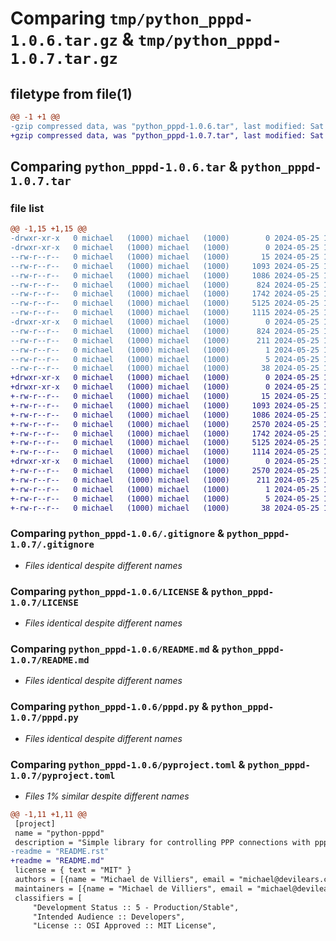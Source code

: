 # Comparing `tmp/python_pppd-1.0.6.tar.gz` & `tmp/python_pppd-1.0.7.tar.gz`

## filetype from file(1)

```diff
@@ -1 +1 @@
-gzip compressed data, was "python_pppd-1.0.6.tar", last modified: Sat May 25 13:45:20 2024, max compression
+gzip compressed data, was "python_pppd-1.0.7.tar", last modified: Sat May 25 13:52:25 2024, max compression
```

## Comparing `python_pppd-1.0.6.tar` & `python_pppd-1.0.7.tar`

### file list

```diff
@@ -1,15 +1,15 @@
-drwxr-xr-x   0 michael   (1000) michael   (1000)        0 2024-05-25 13:45:20.353706 python_pppd-1.0.6/
-drwxr-xr-x   0 michael   (1000) michael   (1000)        0 2024-05-25 13:45:20.353706 python_pppd-1.0.6/.github/
--rw-r--r--   0 michael   (1000) michael   (1000)       15 2024-05-25 13:29:53.000000 python_pppd-1.0.6/.github/FUNDING.yml
--rw-r--r--   0 michael   (1000) michael   (1000)     1093 2024-05-25 13:41:39.000000 python_pppd-1.0.6/.gitignore
--rw-r--r--   0 michael   (1000) michael   (1000)     1086 2024-05-25 13:33:48.000000 python_pppd-1.0.6/LICENSE
--rw-r--r--   0 michael   (1000) michael   (1000)      824 2024-05-25 13:45:20.353706 python_pppd-1.0.6/PKG-INFO
--rw-r--r--   0 michael   (1000) michael   (1000)     1742 2024-05-25 13:38:41.000000 python_pppd-1.0.6/README.md
--rw-r--r--   0 michael   (1000) michael   (1000)     5125 2024-05-25 13:41:14.000000 python_pppd-1.0.6/pppd.py
--rw-r--r--   0 michael   (1000) michael   (1000)     1115 2024-05-25 13:38:45.000000 python_pppd-1.0.6/pyproject.toml
-drwxr-xr-x   0 michael   (1000) michael   (1000)        0 2024-05-25 13:45:20.353706 python_pppd-1.0.6/python_pppd.egg-info/
--rw-r--r--   0 michael   (1000) michael   (1000)      824 2024-05-25 13:45:20.000000 python_pppd-1.0.6/python_pppd.egg-info/PKG-INFO
--rw-r--r--   0 michael   (1000) michael   (1000)      211 2024-05-25 13:45:20.000000 python_pppd-1.0.6/python_pppd.egg-info/SOURCES.txt
--rw-r--r--   0 michael   (1000) michael   (1000)        1 2024-05-25 13:45:20.000000 python_pppd-1.0.6/python_pppd.egg-info/dependency_links.txt
--rw-r--r--   0 michael   (1000) michael   (1000)        5 2024-05-25 13:45:20.000000 python_pppd-1.0.6/python_pppd.egg-info/top_level.txt
--rw-r--r--   0 michael   (1000) michael   (1000)       38 2024-05-25 13:45:20.353706 python_pppd-1.0.6/setup.cfg
+drwxr-xr-x   0 michael   (1000) michael   (1000)        0 2024-05-25 13:52:25.649546 python_pppd-1.0.7/
+drwxr-xr-x   0 michael   (1000) michael   (1000)        0 2024-05-25 13:52:25.649546 python_pppd-1.0.7/.github/
+-rw-r--r--   0 michael   (1000) michael   (1000)       15 2024-05-25 13:29:53.000000 python_pppd-1.0.7/.github/FUNDING.yml
+-rw-r--r--   0 michael   (1000) michael   (1000)     1093 2024-05-25 13:41:39.000000 python_pppd-1.0.7/.gitignore
+-rw-r--r--   0 michael   (1000) michael   (1000)     1086 2024-05-25 13:33:48.000000 python_pppd-1.0.7/LICENSE
+-rw-r--r--   0 michael   (1000) michael   (1000)     2570 2024-05-25 13:52:25.649546 python_pppd-1.0.7/PKG-INFO
+-rw-r--r--   0 michael   (1000) michael   (1000)     1742 2024-05-25 13:38:41.000000 python_pppd-1.0.7/README.md
+-rw-r--r--   0 michael   (1000) michael   (1000)     5125 2024-05-25 13:41:14.000000 python_pppd-1.0.7/pppd.py
+-rw-r--r--   0 michael   (1000) michael   (1000)     1114 2024-05-25 13:48:53.000000 python_pppd-1.0.7/pyproject.toml
+drwxr-xr-x   0 michael   (1000) michael   (1000)        0 2024-05-25 13:52:25.649546 python_pppd-1.0.7/python_pppd.egg-info/
+-rw-r--r--   0 michael   (1000) michael   (1000)     2570 2024-05-25 13:52:25.000000 python_pppd-1.0.7/python_pppd.egg-info/PKG-INFO
+-rw-r--r--   0 michael   (1000) michael   (1000)      211 2024-05-25 13:52:25.000000 python_pppd-1.0.7/python_pppd.egg-info/SOURCES.txt
+-rw-r--r--   0 michael   (1000) michael   (1000)        1 2024-05-25 13:52:25.000000 python_pppd-1.0.7/python_pppd.egg-info/dependency_links.txt
+-rw-r--r--   0 michael   (1000) michael   (1000)        5 2024-05-25 13:52:25.000000 python_pppd-1.0.7/python_pppd.egg-info/top_level.txt
+-rw-r--r--   0 michael   (1000) michael   (1000)       38 2024-05-25 13:52:25.649546 python_pppd-1.0.7/setup.cfg
```

### Comparing `python_pppd-1.0.6/.gitignore` & `python_pppd-1.0.7/.gitignore`

 * *Files identical despite different names*

### Comparing `python_pppd-1.0.6/LICENSE` & `python_pppd-1.0.7/LICENSE`

 * *Files identical despite different names*

### Comparing `python_pppd-1.0.6/README.md` & `python_pppd-1.0.7/README.md`

 * *Files identical despite different names*

### Comparing `python_pppd-1.0.6/pppd.py` & `python_pppd-1.0.7/pppd.py`

 * *Files identical despite different names*

### Comparing `python_pppd-1.0.6/pyproject.toml` & `python_pppd-1.0.7/pyproject.toml`

 * *Files 1% similar despite different names*

```diff
@@ -1,11 +1,11 @@
 [project]
 name = "python-pppd"
 description = "Simple library for controlling PPP connections with pppd."
-readme = "README.rst"
+readme = "README.md"
 license = { text = "MIT" }
 authors = [{name = "Michael de Villiers", email = "michael@devilears.co.za"},]
 maintainers = [{name = "Michael de Villiers", email = "michael@devilears.co.za"},]
 classifiers = [
     "Development Status :: 5 - Production/Stable",
     "Intended Audience :: Developers",
     "License :: OSI Approved :: MIT License",
```

